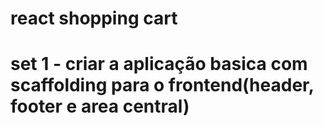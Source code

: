 # react shopping cart

# set 1 - criar a aplicação basica com scaffolding para o frontend(header, footer e area central)